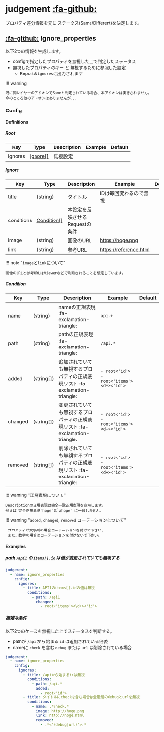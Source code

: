 judgement [:fa-github:][s1]
===========================

[s1]: https://github.com/tadashi-aikawa/jumeaux/tree/master/jumeaux/addons/judgement

プロパティ差分情報を元に ステータス(Same/Different)を決定します。


[:fa-github:][s2] ignore_properties
-----------------------------------

[s2]: https://github.com/tadashi-aikawa/jumeaux/tree/master/jumeaux/addons/judgement/ignore_properties.py

以下2つの情報を生成します。

* configで指定したプロパティを無視した上で判定したステータス
* 無視したプロパティのキー と 無視するために参照した設定
    * Reportの`ignores`に出力されます

!!! warning

    既に同レイヤーのアドオンでSameと判定されている場合、本アドオンは実行されません。
    今のところ他のアドオンはありませんが...


### Config

#### Definitions

##### Root

|   Key   |        Type         | Description | Example | Default |
| ------- | ------------------- | ----------- | ------- | ------- |
| ignores | [Ignore[]](#ignore) | 無視設定    |         |         |

##### Ignore

|    Key     |           Type            |           Description           |        Example         | Default |
| ---------- | ------------------------- | ------------------------------- | ---------------------- | ------- |
| title      | (string)                  | タイトル                        | IDは毎回変わるので無視 |         |
| conditions | [Condition[]](#condition) | 本設定を反映させるRequestの条件 |                        |         |
| image      | (string)                  | 画像のURL                       | https://hoge.png       |         |
| link       | (string)                  | 参考URL                         | https://reference.html |         |

!!! note "`image`と`link`について"

    画像のURLと参考URLはViewerなどで利用されることを想定しています。

##### Condition

|   Key   |    Type    |                                 Description                                  |                    Example                    | Default |
| ------- | ---------- | ---------------------------------------------------------------------------- | --------------------------------------------- | ------- |
| name    | (string)   | nameの正規表現 :fa-exclamation-triangle:                                     | `api.+`                                       |         |
| path    | (string)   | pathの正規表現 :fa-exclamation-triangle:                                     | `/api.*`                                      |         |
| added   | (string[]) | 追加されていても無視するプロパティの正規表現リスト :fa-exclamation-triangle: | `- root<'id'>`<br>`- root<'items'><d+><'id'>` |         |
| changed | (string[]) | 変更されていても無視するプロパティの正規表現リスト :fa-exclamation-triangle: | `- root<'id'>`<br>`- root<'items'><d+><'id'>` |         |
| removed | (string[]) | 削除されていても無視するプロパティの正規表現リスト :fa-exclamation-triangle: | `- root<'id'>`<br>`- root<'items'><d+><'id'>` |         |

!!! warning "正規表現について"

    Descriptionの正規表現は完全一致正規表現を意味します。
    例えば 完全正規表現`hoge`は`ahoge` に一致しません。

!!! warning "`added`, `changed`, `removed` コーテーションについて"

     プロパティが文字列の場合コーテーションを付けて下さい。
     また、数字の場合はコーテーションを付けないで下さい。


#### Examples

##### path `/api1` の `items[].id` は値が変更されていても無視する

```yml
judgement:
  - name: ignore_properties
    config:
      ignores:
        - title: API1のitems[].idの値は無視
          conditions:
            - path: /api1
              changed:
                - root<'items'><\d+><'id'>
```

##### 複雑な条件

以下2つのケースを無視した上でステータスを判断する。

* pathが ``/api`` から始まる ``id`` は追加されている倍委
* nameに ``check`` を含む ``debug`` または ``url`` は削除されている場合

```yml
judgement:
  - name: ignore_properties
    config:
      ignores:
        - title: /apiから始まるidは無視
          conditions:
            - path: /api.*
              added:
                - root<'id'>
        - title: タイトルにcheckを含む場合は全階層のdebugとurlを無視
          conditions:
            - name: .*check.*
              image: http://hoge.png
              link: http://hoge.html
              removed:
                - .*<'(debug|url)'>.*
```
